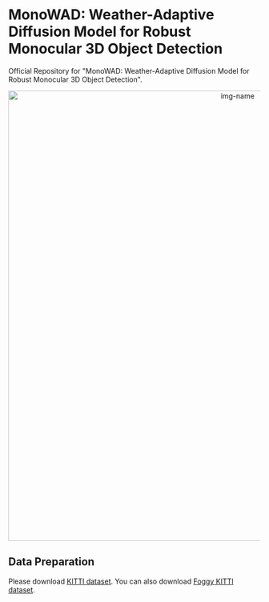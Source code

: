 # MonoWAD: Weather-Adaptive Diffusion Model for Robust Monocular 3D Object Detection
Official Repository for "MonoWAD: Weather-Adaptive Diffusion Model for Robust Monocular 3D Object Detection".

<p align="center">
  <img alt="img-name" src="[https://user-images.githubusercontent.com/14089338/232197965-8936504d-8ce4-450b-a281-069f5c2c8205.gif](https://github.com/VisualAIKHU/MonoWAD/assets/132932095/daca37e0-3a15-4bd5-9ddf-97256b196f7a)" width="900">
</p>

## Data Preparation

Please download [KITTI dataset](http://www.cvlibs.net/datasets/kitti/eval_object.php?obj_benchmark=3d).
You can also download [Foggy KITTI dataset](https://drive.google.com/file/d/1iOpoZ-QbJdU2ytRmd9wPxH0RNjZ6KNdQ/view?usp=drive_link).
